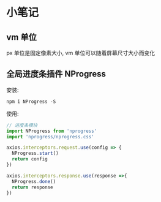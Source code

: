 # 小笔记

## vm 单位

px 单位是固定像素大小, vm 单位可以随着屏幕尺寸大小而变化

## 全局进度条插件 NProgress

安装:

```
npm i NProgress -S
```

使用:

```js
// 进度条模块
import NProgress from 'nprogress'
import 'nprogress/nprogress.css'

axios.interceptors.request.use(config => {
  NProgress.start()
  return config
})

axios.interceptors.response.use(response =>{
  NProgress.done()
  return response
})
```